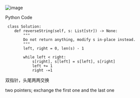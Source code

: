 ![image](https://github.com/user-attachments/assets/5e547ff7-4157-414d-8797-f4cfd4196c62)



Python Code

```
 class Solution:
    def reverseString(self, s: List[str]) -> None:
        """
        Do not return anything, modify s in-place instead.
        """
        left, right = 0, len(s) - 1 

        while left < right: 
            s[right], s[left] = s[left], s[right] 
            left += 1 
            right -=1     
```

双指针，头尾两两交换 

two pointers; exchange the first one and the last one 
